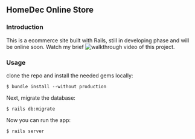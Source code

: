 ## HomeDec Online Store

### Introduction

This is a ecommerce site built with Rails, still in developing phase and will be online soon. Watch my brief ![walkthrough video](https://youtu.be/CJ8D2alZJOk) of this project.  

### Usage

clone the repo and install the needed gems locally:

```
$ bundle install --without production
```

Next, migrate the database:

```
$ rails db:migrate
```

Now you can run the app:

```
$ rails server
```

